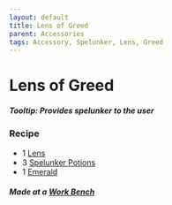 ```yaml
---
layout: default
title: Lens of Greed
parent: Accessories
tags: Accessory, Spelunker, Lens, Greed
---
```


# Lens of Greed

##### Tooltip: *Provides spelunker to the user*

### Recipe
- 1 [Lens](https://terraria.gamepedia.com/Lens)
- 3 [Spelunker Potions](https://terraria.gamepedia.com/Spelunker_Potion)
- 1 [Emerald](https://terraria.fandom.com/wiki/Emerald)

##### Made at a [Work Bench](https://terraria.fandom.com/wiki/Work_Benches)